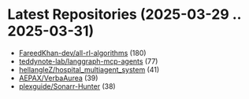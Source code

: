 # Latest Repositories (2025-03-29 .. 2025-03-31)

- [FareedKhan-dev/all-rl-algorithms](https://github.com/FareedKhan-dev/all-rl-algorithms) (180)
- [teddynote-lab/langgraph-mcp-agents](https://github.com/teddynote-lab/langgraph-mcp-agents) (77)
- [hellangleZ/hospital_multiagent_system](https://github.com/hellangleZ/hospital_multiagent_system) (41)
- [AEPAX/VerbaAurea](https://github.com/AEPAX/VerbaAurea) (39)
- [plexguide/Sonarr-Hunter](https://github.com/plexguide/Sonarr-Hunter) (38)
